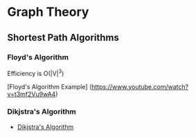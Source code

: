 # Graph Theory

## Shortest Path Algorithms
### Floyd's Algorithm
Efficiency is O(|V|<sup>3</sup>)

[Floyd's Algorithm Example] (https://www.youtube.com/watch?v=t3mf2Vu9wA4)

### Dikjstra's Algorithm
* [Dikjstra's Algorithm](https://www.youtube.com/watch?v=WN3Rb9wVYDY)
